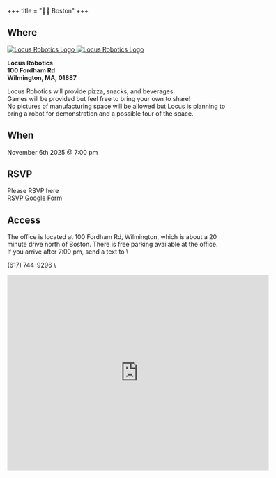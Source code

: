 +++
title = "🫘🌆 Boston"
+++
<!-- [![venue logo](/images/boston/faneuilhall.png)](https://boardgamenightwg.com/boston) -->

## Where
<!-- TBD -->
<a href="https://locusrobotics.com/">
  <!-- light version -->
  <img
    src="/images/logos/Locus_Logo_Vertical_Blue.png"
    alt="Locus Robotics Logo"
    class="logo-light"
  >
  <!-- dark version -->
  <img
    src="/images/logos/Locus_Logo_Vertical_White.png"
    alt="Locus Robotics Logo"
    class="logo-dark"
  >
</a>

**Locus Robotics** \
**100 Fordham Rd** \
**Wilmington, MA, 01887**

Locus Robotics will provide pizza, snacks, and beverages. \
Games will be provided but feel free to bring your own to share! \
No pictures of manufacturing space will be allowed but Locus is planning to bring a robot for demonstration and a possible tour of the space.

## When
November 6th 2025 @ 7:00 pm
<!-- TBD -->

## RSVP
Please RSVP here \
<a href="https://forms.gle/eVxCbr1dSEnh41Ne9">RSVP Google Form</a>

## Access
The office is located at 100 Fordham Rd, Wilmington, which is about a 20 minute drive north of Boston.
There is free parking available at the office. \
If you arrive after 7:00 pm, send a text to \

(617) 744-9296 \

<iframe src="https://www.google.com/maps/embed?pb=!1m18!1m12!1m3!1d35904.21267606894!2d-71.09389352179247!3d42.52530167853793!2m3!1f0!2f0!3f0!3m2!1i1024!2i768!4f13.1!3m3!1m2!1s0x89e30bac3f4831df%3A0x76002c8c1602fd27!2s100%20Fordham%20Rd%2C%20Wilmington%2C%20MA%2001887!5e0!3m2!1sen!2sus!4v1761609213096!5m2!1sen!2sus" width="600" height="450" style="border:0;" allowfullscreen="" loading="lazy" referrerpolicy="no-referrer-when-downgrade"></iframe>
